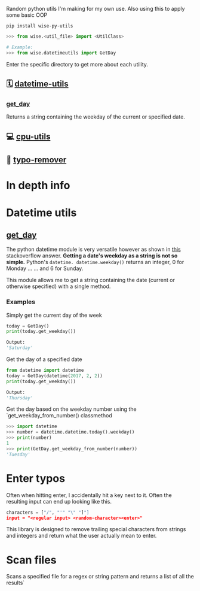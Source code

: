 Random python utils I'm making for my own use. Also using this to apply some basic OOP  

```
pip install wise-py-utils
```

```py
>>> from wise.<util_file> import <UtilClass>

# Example:
>>> from wise.datetimeutils import GetDay
```


Enter the specific directory to get more about each utility.

## :spiral_calendar: [datetime-utils](/datetime-utils)

### [get_day](/datetime-utils/get_day.py)

Returns a string containing the weekday of the current or specified date.


## :computer: [cpu-utils](/processor-utils)

## :pencil: [typo-remover](/enter-typos)


# In depth info

# Datetime utils

## [get_day](get_day.py)
The python datetime module is very versatile however as shown in [this](https://stackoverflow.com/questions/9847213/how-do-i-get-the-day-of-week-given-a-date) stackoverflow answer. **Getting a date's weekday as a string is not so simple.** Python's `datetime. datetime.weekday()` returns an integer, 0 for Monday ... ... and 6 for Sunday.  

This module allows me to get a string containing the date (current or otherwise specified) with a single method.

### Examples

Simply get the current day of the week
```py
today = GetDay()
print(today.get_weekday())

Output:
'Saturday'
```

Get the day of a specified date
```py
from datetime import datetime
today = GetDay(datetime(2017, 2, 2))
print(today.get_weekday())

Output:
'Thursday'
```

Get the day based on the weekday number using the `get_weekday_from_number() classmethod
```py
>>> import datetime
>>> number = datetime.datetime.today().weekday()
>>> print(number)
1
>>> print(GetDay.get_weekday_from_number(number))
'Tuesday'
```

# Enter typos

Often when hitting enter, I accidentally hit a key next to it. Often the resulting input can end up looking like this.

```py
characters = ["/", "'" "\" "]"]
input = "<regular input> <random-character><enter>"
```

This library is designed to remove trailing special characters from strings and integers and return what the user actually mean to enter.


# Scan files

Scans a specified file for a regex or string pattern and returns a list of all the results`
